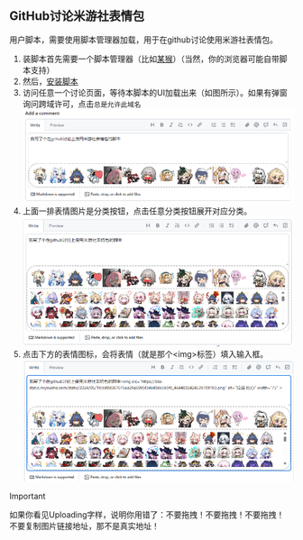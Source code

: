 ## GitHub讨论米游社表情包
用户脚本，需要使用脚本管理器加载，用于在github讨论使用米游社表情包。


1. 装脚本首先需要一个脚本管理器（比如[某猴](https://www.tampermonkey.net/)）（当然，你的浏览器可能自带脚本支持）
2. 然后，[安装脚本](https://dave-12138.cn/static/Tampermonkey/miyoushe-emot-to-github.user.js)
3. 访问任意一个讨论页面，等待本脚本的UI加载出来（如图所示）。如果有弹窗询问跨域许可，点击`总是允许此域名`
![图1](./readme/image1.png)
4. 上面一排表情图片是分类按钮，点击任意分类按钮展开对应分类。
![图2](./readme/image2.png)
5. 点击下方的表情图标，会将表情（就是那个&lt;img&gt;标签）填入输入框。
![图3](./readme/image3.png)

> [!important]
> 如果你看见Uploading字样，说明你用错了：不要拖拽！不要拖拽！不要拖拽！
> 不要复制图片链接地址，那不是真实地址！

